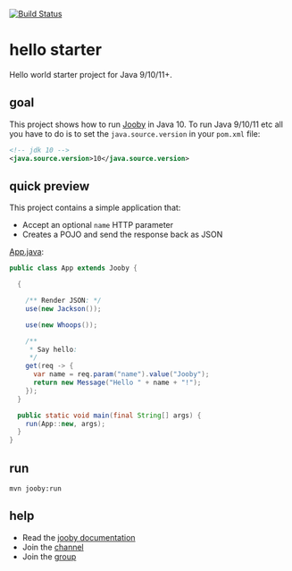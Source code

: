 [![Build Status](https://travis-ci.org/jooby-project/hello-java10-starter.svg?branch=master)](https://travis-ci.org/jooby-project/hello-java10-starter)
# hello starter

Hello world starter project for Java 9/10/11+.

## goal

This project shows how to run [Jooby](http://jooby.org) in Java 10. To run Java 9/10/11 etc all you have to do is to set the `java.source.version` in your `pom.xml` file:

```xml
<!-- jdk 10 -->
<java.source.version>10</java.source.version>
```

## quick preview

This project contains a simple application that:

* Accept an optional `name` HTTP parameter
* Creates a POJO and send the response back as JSON

[App.java](https://github.com/jooby-project/hello-java10-starter/blob/master/src/main/java/starter/hello/App.java):

```java
public class App extends Jooby {

  {

    /** Render JSON: */
    use(new Jackson());

    use(new Whoops());

    /**
     * Say hello:
     */
    get(req -> {
      var name = req.param("name").value("Jooby");
      return new Message("Hello " + name + "!");
    });
  }

  public static void main(final String[] args) {
    run(App::new, args);
  }
}

```

## run

    mvn jooby:run

## help

* Read the [jooby documentation](http://jooby.org/doc)
* Join the [channel](https://gitter.im/jooby-project/jooby)
* Join the [group](https://groups.google.com/forum/#!forum/jooby-project)
